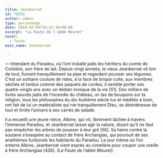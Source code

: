 ```yaml
---
title: Jeanbernat
id: 76593
author: admin
type: personnage
date: 2010-03-09T10:31:30+00:00
excerpt: "La Faute de l'abbé Mouret"
novel:
  - faute
main_name: Jeanbernat

---
```

— Intendant du Paradou, où l&rsquo;ont installé jadis les héritiers du comte de Corbière, son frère de lait. Depuis vingt années, le vieux Jeanbernat vit loin de tout, fumant tranquillement sa pipe et regardant pousser ses légumes. C&rsquo;est un solitaire coulure de rides, à la face de brique cuite, aux membres séchés et tordus comme des paquets de cordes; il semble porter ses quatre-vingts ans avec un dédain ironique de la vie [51]. Des milliers de livres sauvés jadis de l&rsquo;incendie du château, un tas de bouquins sur ta religion, tous les philosophes du dix-huitième siècle lus et médités à loisir, ont fait de lui un matérialiste qui nie tranquillement Dieu, se désintéresse de tout et limite l&rsquo;univers à ses carrés de salade.

Il a recueilli une jeune nièce, Albine, qui vit, librement lâchée à travers l&rsquo;immense Paradou, et Jeanbernat laisse agir la nature, disant qu&rsquo;il ne faut pas empêcher les arbres de pousser à leur gré [58]. Sa haine contre la soutane s&rsquo;exaspère au contact de frère Archangias, qui poursuit de ses anathèmes furibonds les habitants du Paradou. Le jour même où l&rsquo;on enterre Albine, Jeanbernat vient exprès au cimetière pour couper une oreille à frère Archangias [426]. _(La Faute de l&rsquo;abbé Mouret)._